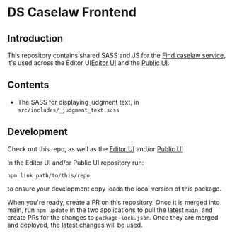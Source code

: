 # DS Caselaw Frontend
## Introduction

This repository contains shared SASS and JS for the [Find caselaw service](https://caselaw.nationalarchives.gov.uk/), it's used across the Editor UI[Editor UI](https://github.com/nationalarchives/ds-caselaw-editor-ui) and the [Public UI](https://github.com/nationalarchives/ds-caselaw-public-ui).

## Contents

- The SASS for displaying judgment text, in `src/includes/_judgment_text.scss`

## Development

Check out this repo, as well as the [Editor UI](https://github.com/nationalarchives/ds-caselaw-editor-ui) and/or [Public UI](https://github.com/nationalarchives/ds-caselaw-public-ui)

In the Editor UI and/or Public UI repository run:

```console
npm link path/to/this/repo
```

to ensure your development copy loads the local version of this package.

When you're ready, create a PR on this repository. Once it is merged into main,
run `npm update` in the two applications to pull the latest `main`, and create PRs for the changes to `package-lock.json`. Once they are merged and deployed, the latest changes will be used.


